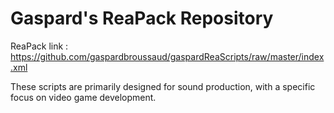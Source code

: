 # Gaspard's ReaPack Repository

ReaPack link : https://github.com/gaspardbroussaud/gaspardReaScripts/raw/master/index.xml

These scripts are primarily designed for sound production, with a specific focus on video game development.
